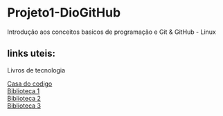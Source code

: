 # Projeto1-DioGitHub
Introdução aos conceitos basicos de programação e Git &amp; GitHub - Linux

## links uteis: 
Livros de tecnologia

[Casa do codigo](https://drive.google.com/drive/folders/1FaT8kVaTEiHRbbZsXg5TJ93pb9grSspN)<br>
[Biblioteca 1](https://drive.google.com/drive/folders/1FYKpTDZwQYDV1dnd2kt2Or0Qdb0WHx6a)<br>
[Biblioteca 2](pt.br1lib.org)<br>
[Biblioteca 3](libgen.is)<br>

